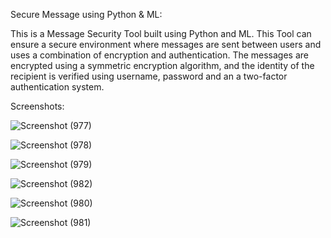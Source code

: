 Secure Message using Python & ML:

This is a Message Security Tool built using Python and ML. This Tool can ensure a secure environment where messages are sent between users and uses a combination of encryption and authentication.
The messages are encrypted using a symmetric encryption algorithm, and the identity of the recipient is verified using username, password and an a two-factor authentication system.

Screenshots:

![Screenshot (977)](https://github.com/DebajyotiTalukder2001/Mcet-Repo/assets/136104351/2f31ee53-32e0-4e67-9c5d-38149e423cca)



![Screenshot (978)](https://github.com/DebajyotiTalukder2001/Mcet-Repo/assets/136104351/6d4f5a45-362d-49ae-b2e1-ecab6559107f)



![Screenshot (979)](https://github.com/DebajyotiTalukder2001/Mcet-Repo/assets/136104351/54fe48b5-83fd-446f-b9b6-baa501fdebf0)


![Screenshot (982)](https://github.com/DebajyotiTalukder2001/Mcet-Repo/assets/136104351/2a066aaa-3bbe-4177-840d-a938cb4aa169)



![Screenshot (980)](https://github.com/DebajyotiTalukder2001/Mcet-Repo/assets/136104351/555fb147-13ce-44d9-abca-ba5e69d80859)


![Screenshot (981)](https://github.com/DebajyotiTalukder2001/Mcet-Repo/assets/136104351/cf50871d-960e-4639-8c7c-d9f952b625ac)
